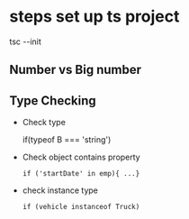 # steps set up ts project

tsc --init

## Number vs Big number

## Type Checking

-   Check type 

    if(typeof B === 'string')

-   Check object contains property

        if ('startDate' in emp){ ...}

-   check instance type

        if (vehicle instanceof Truck)